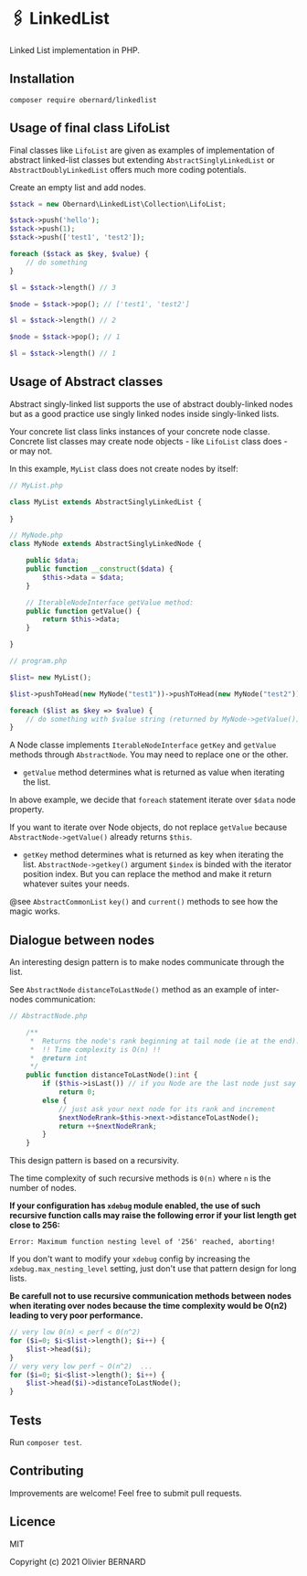 # 🖇 LinkedList

Linked List implementation in PHP.

## Installation

```shell
composer require obernard/linkedlist
```

## Usage of final class LifoList

Final classes like `LifoList` are given as examples of implementation of abstract linked-list classes but extending `AbstractSinglyLinkedList` or `AbstractDoublyLinkedList` offers much more coding potentials.

Create an empty list and add nodes.
```php
$stack = new Obernard\LinkedList\Collection\LifoList;

$stack->push('hello');
$stack->push(1);
$stack->push(['test1', 'test2']);

foreach ($stack as $key, $value) {
    // do something 
}

$l = $stack->length() // 3

$node = $stack->pop(); // ['test1', 'test2']

$l = $stack->length() // 2

$node = $stack->pop(); // 1

$l = $stack->length() // 1

```

## Usage of Abstract classes 

Abstract singly-linked list supports the use of abstract doubly-linked nodes but as a good practice use singly linked nodes inside singly-linked lists.

Your concrete list class links instances of your concrete node classe. Concrete list classes may create node objects - like `LifoList` class does - or may not.   

In this example, `MyList` class does not create nodes by itself:

```php
// MyList.php

class MyList extends AbstractSinglyLinkedList {
    
}

// MyNode.php
class MyNode extends AbstractSinglyLinkedNode {

    public $data;
    public function __construct($data) {
        $this->data = $data;
    }

    // IterableNodeInterface getValue method:
    public function getValue() {
        return $this->data;
    }

}

// program.php

$list= new MyList();

$list->pushToHead(new MyNode("test1"))->pushToHead(new MyNode("test2"));

foreach ($list as $key => $value) {
    // do something with $value string (returned by MyNode->getValue()) and $key (MyNode->getKey())
}


```
A Node classe implements `IterableNodeInterface` `getKey` and `getValue` methods through `AbstractNode`. You may need to replace one or the other. 

- `getValue` method determines what is returned as value when iterating the list. 

In above example, we decide that `foreach` statement iterate over `$data` node property.

If you want to iterate over Node objects, do not replace `getValue` because `AbstractNode->getValue()` already returns `$this`.

- `getKey` method determines what is returned as key when iterating the list. `AbstractNode->getkey()` argument `$index` is binded with the iterator position index. But you can replace the method and make it return whatever suites your needs. 

@see `AbstractCommonList` `key()` and `current()` methods to see how the magic works.


## Dialogue between nodes 

An interesting design pattern is to make nodes communicate through the list. 

See `AbstractNode` `distanceToLastNode()` method as an example of inter-nodes communication:

```php
// AbstractNode.php

    /**
     *  Returns the node's rank beginning at tail node (ie at the end).
     *  !! Time complexity is O(n) !!
     *  @return int 
     */
    public function distanceToLastNode():int {
        if ($this->isLast()) // if you Node are the last node just say 0
            return 0;
        else {
            // just ask your next node for its rank and increment 
            $nextNodeRrank=$this->next->distanceToLastNode();    
            return ++$nextNodeRrank; 
        }
    }

```

This design pattern is based on a recursivity.

The time complexity of such recursive methods is `0(n)` where `n` is the number of nodes.

**If your configuration has `xdebug` module enabled, the use of such recursive function calls may raise the following error if your list length get close to 256:** 

```
Error: Maximum function nesting level of '256' reached, aborting!    
```

If you don't want to modify your `xdebug` config by increasing the `xdebug.max_nesting_level` setting, just don't use that pattern design for long lists.     


**Be carefull not to use recursive communication methods between nodes when iterating over nodes because the time complexity would be O(n2) leading to very poor performance.**


```php
// very low 0(n) < perf < 0(n^2)
for ($i=0; $i<$list->length(); $i++) {
    $list->head($i);
}
// very very low perf ~ O(n^2)  ...
for ($i=0; $i<$list->length(); $i++) {
    $list->head($i)->distanceToLastNode();
}

```

## Tests

Run `composer test`.


## Contributing

Improvements are welcome! Feel free to submit pull requests.

## Licence

MIT

Copyright (c) 2021 Olivier BERNARD